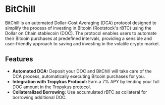 # BitChill

BitChill is an automated Dollar-Cost Averaging (DCA) protocol designed to simplify the process of investing in Bitcoin (Rootstock's rBTC) using the Dollar on Chain stablecoin (DOC). The protocol enables users to automate their Bitcoin purchases at predefined intervals, providing a sensible and user-friendly approach to saving and investing in the volatile crypto market.

## Features

- **Automated DCA:** Deposit your DOC and BitChill will take care of the DCA process, automatically executing Bitcoin purchases for you.
- **Integration with Tropykus Protocol:** Earn a 7% APY by lending your full DOC amount in the Tropykus protocol.
- **Collateralized Borrowing:** Use accumulated rBTC as collateral for borrowing additional DOC.

